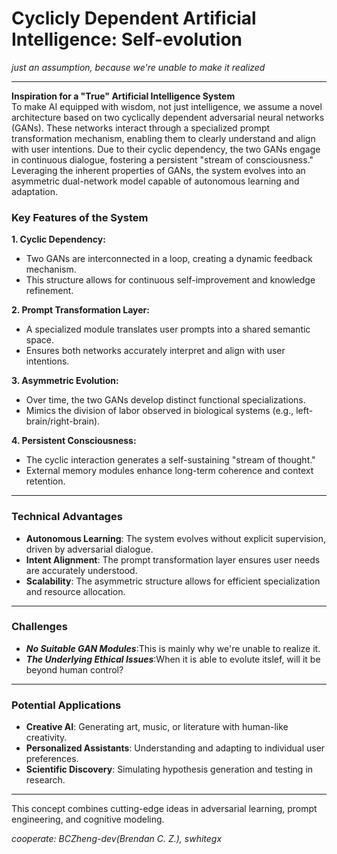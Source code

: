 # **Cyclicly Dependent Artificial Intelligence: Self-evolution**
*just an assumption, because we're unable to make it realized*

---

**Inspiration for a "True" Artificial Intelligence System**  
To make AI equipped with wisdom, not just intelligence, we assume a novel architecture based on two cyclically 
dependent adversarial neural networks (GANs). These networks interact through a specialized prompt transformation 
mechanism, enabling them to clearly understand and align with user intentions. Due to their cyclic dependency, 
the two GANs engage in continuous dialogue, fostering a persistent "stream of consciousness." 
Leveraging the inherent properties of GANs, the system evolves into an asymmetric dual-network model capable of autonomous learning and adaptation.


### **Key Features of the System**
**1. Cyclic Dependency:**
   - Two GANs are interconnected in a loop, creating a dynamic feedback mechanism.  
   - This structure allows for continuous self-improvement and knowledge refinement.  

**2. Prompt Transformation Layer:**
   - A specialized module translates user prompts into a shared semantic space.  
   - Ensures both networks accurately interpret and align with user intentions.  

**3. Asymmetric Evolution:**
   - Over time, the two GANs develop distinct functional specializations.  
   - Mimics the division of labor observed in biological systems (e.g., left-brain/right-brain).  

**4. Persistent Consciousness:**
   - The cyclic interaction generates a self-sustaining "stream of thought."  
   - External memory modules enhance long-term coherence and context retention.  

---

### **Technical Advantages**
- **Autonomous Learning**: The system evolves without explicit supervision, driven by adversarial dialogue.  
- **Intent Alignment**: The prompt transformation layer ensures user needs are accurately understood.  
- **Scalability**: The asymmetric structure allows for efficient specialization and resource allocation.  

---

### **Challenges**
- ***No Suitable GAN Modules***:This is mainly why we're unable to realize it.
- ***The Underlying Ethical Issues***:When it is able to evolute itslef, will it be beyond human control?

---

### **Potential Applications**
- **Creative AI**: Generating art, music, or literature with human-like creativity.  
- **Personalized Assistants**: Understanding and adapting to individual user preferences.  
- **Scientific Discovery**: Simulating hypothesis generation and testing in research.

---
This concept combines cutting-edge ideas in adversarial learning, prompt engineering, and cognitive modeling.

*cooperate: BCZheng-dev(Brendan C. Z.), swhitegx*
